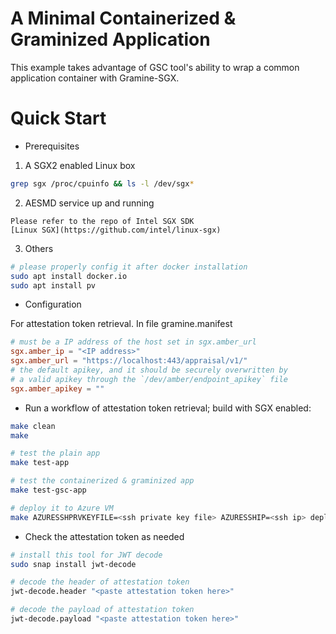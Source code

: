 # A Minimal Containerized & Graminized Application

This example takes advantage of GSC tool's ability
to wrap a common application container with Gramine-SGX.

# Quick Start

- Prerequisites
1) A SGX2 enabled Linux box
```sh
grep sgx /proc/cpuinfo && ls -l /dev/sgx*
```

2) AESMD service up and running
```
Please refer to the repo of Intel SGX SDK
[Linux SGX](https://github.com/intel/linux-sgx)
```

3) Others
```sh
# please properly config it after docker installation
sudo apt install docker.io
sudo apt install pv
```

- Configuration

For attestation token retrieval.
In file gramine.manifest
```toml
# must be a IP address of the host set in sgx.amber_url
sgx.amber_ip = "<IP address>"
sgx.amber_url = "https://localhost:443/appraisal/v1/"
# the default apikey, and it should be securely overwritten by
# a valid apikey through the `/dev/amber/endpoint_apikey` file
sgx.amber_apikey = ""
```

- Run a workflow of attestation token retrieval; build with SGX enabled:

```sh
make clean
make

# test the plain app
make test-app

# test the containerized & graminized app
make test-gsc-app

# deploy it to Azure VM
make AZURESSHPRVKEYFILE=<ssh private key file> AZURESSHIP=<ssh ip> deploy
```

- Check the attestation token as needed

```sh
# install this tool for JWT decode
sudo snap install jwt-decode

# decode the header of attestation token
jwt-decode.header "<paste attestation token here>"

# decode the payload of attestation token
jwt-decode.payload "<paste attestation token here>"
```
